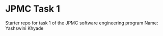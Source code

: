 # JPMC Task 1
Starter repo for task 1 of the JPMC software engineering program
Name: Yashswini Khyade 
